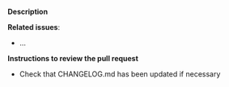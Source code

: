 **Description**

<!-- Description of PR -->

**Related issues**:

- ...

**Instructions to review the pull request**

- Check that CHANGELOG.md has been updated if necessary

<!--
Clone and verify
```
cd $(mktemp -d --tmpdir cudawrappers-XXXXXX)
git clone https://github.com/nlesc-recruit/cudawrappers .
git checkout <this-branch>
```
-->

<!--
Review online.
-->
